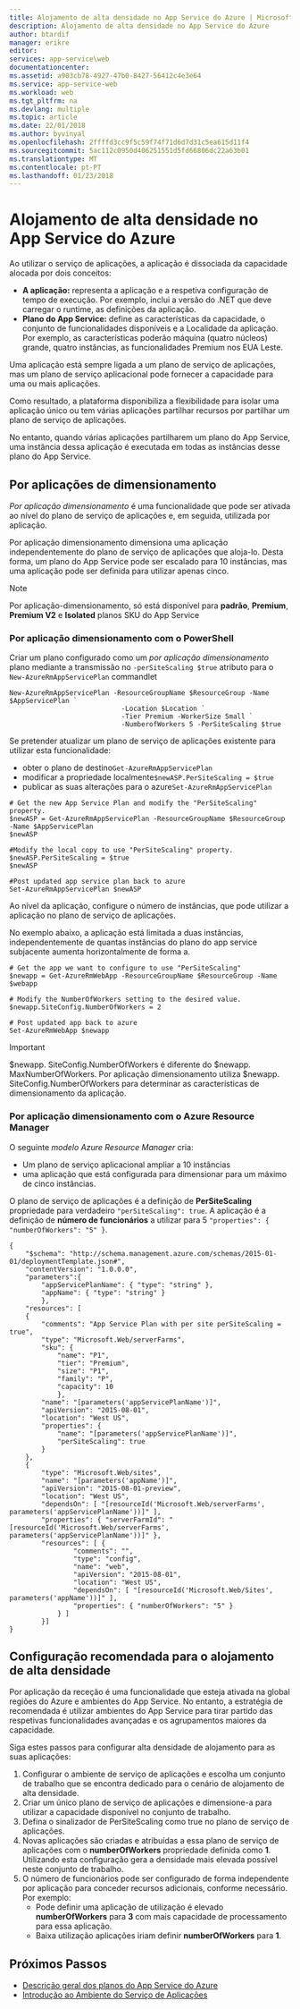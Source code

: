 ```yaml
---
title: Alojamento de alta densidade no App Service do Azure | Microsoft Docs
description: Alojamento de alta densidade no App Service do Azure
author: btardif
manager: erikre
editor: 
services: app-service\web
documentationcenter: 
ms.assetid: a903cb78-4927-47b0-8427-56412c4e3e64
ms.service: app-service-web
ms.workload: web
ms.tgt_pltfrm: na
ms.devlang: multiple
ms.topic: article
ms.date: 22/01/2018
ms.author: byvinyal
ms.openlocfilehash: 2ffffd3cc9f5c59f74f71d6d7d31c5ea615d11f4
ms.sourcegitcommit: 5ac112c0950d406251551d5fd66806dc22a63b01
ms.translationtype: MT
ms.contentlocale: pt-PT
ms.lasthandoff: 01/23/2018
---
```

# <a name="high-density-hosting-on-azure-app-service"></a>Alojamento de alta densidade no App Service do Azure
Ao utilizar o serviço de aplicações, a aplicação é dissociada da capacidade alocada por dois conceitos:

* **A aplicação:** representa a aplicação e a respetiva configuração de tempo de execução. Por exemplo, inclui a versão do .NET que deve carregar o runtime, as definições da aplicação.
* **Plano do App Service:** define as características da capacidade, o conjunto de funcionalidades disponíveis e a Localidade da aplicação. Por exemplo, as características poderão máquina (quatro núcleos) grande, quatro instâncias, as funcionalidades Premium nos EUA Leste.

Uma aplicação está sempre ligada a um plano de serviço de aplicações, mas um plano de serviço aplicacional pode fornecer a capacidade para uma ou mais aplicações.

Como resultado, a plataforma disponibiliza a flexibilidade para isolar uma aplicação único ou tem várias aplicações partilhar recursos por partilhar um plano de serviço de aplicações.

No entanto, quando várias aplicações partilharem um plano do App Service, uma instância dessa aplicação é executada em todas as instâncias desse plano do App Service.

## <a name="per-app-scaling"></a>Por aplicações de dimensionamento
*Por aplicação dimensionamento* é uma funcionalidade que pode ser ativada ao nível do plano de serviço de aplicações e, em seguida, utilizada por aplicação.

Por aplicação dimensionamento dimensiona uma aplicação independentemente do plano de serviço de aplicações que aloja-lo. Desta forma, um plano do App Service pode ser escalado para 10 instâncias, mas uma aplicação pode ser definida para utilizar apenas cinco.

   >[!NOTE]
   >Por aplicação-dimensionamento, só está disponível para **padrão**, **Premium**, **Premium V2** e **Isolated** planos SKU do App Service
   >

### <a name="per-app-scaling-using-powershell"></a>Por aplicação dimensionamento com o PowerShell

Criar um plano configurado como um *por aplicação dimensionamento* plano mediante a transmissão no ```-perSiteScaling $true``` atributo para o ```New-AzureRmAppServicePlan``` commandlet

```
New-AzureRmAppServicePlan -ResourceGroupName $ResourceGroup -Name $AppServicePlan `
                            -Location $Location `
                            -Tier Premium -WorkerSize Small `
                            -NumberofWorkers 5 -PerSiteScaling $true
```

Se pretender atualizar um plano de serviço de aplicações existente para utilizar esta funcionalidade: 

- obter o plano de destino```Get-AzureRmAppServicePlan```
- modificar a propriedade localmente```$newASP.PerSiteScaling = $true```
- publicar as suas alterações para o azure```Set-AzureRmAppServicePlan``` 

```
# Get the new App Service Plan and modify the "PerSiteScaling" property.
$newASP = Get-AzureRmAppServicePlan -ResourceGroupName $ResourceGroup -Name $AppServicePlan
$newASP

#Modify the local copy to use "PerSiteScaling" property.
$newASP.PerSiteScaling = $true
$newASP
    
#Post updated app service plan back to azure
Set-AzureRmAppServicePlan $newASP
```

Ao nível da aplicação, configure o número de instâncias, que pode utilizar a aplicação no plano de serviço de aplicações.

No exemplo abaixo, a aplicação está limitada a duas instâncias, independentemente de quantas instâncias do plano do app service subjacente aumenta horizontalmente de forma a.

```
# Get the app we want to configure to use "PerSiteScaling"
$newapp = Get-AzureRmWebApp -ResourceGroupName $ResourceGroup -Name $webapp
    
# Modify the NumberOfWorkers setting to the desired value.
$newapp.SiteConfig.NumberOfWorkers = 2
    
# Post updated app back to azure
Set-AzureRmWebApp $newapp
```

> [!IMPORTANT]
> $newapp. SiteConfig.NumberOfWorkers é diferente do $newapp. MaxNumberOfWorkers. Por aplicação dimensionamento utiliza $newapp. SiteConfig.NumberOfWorkers para determinar as características de dimensionamento da aplicação.

### <a name="per-app-scaling-using-azure-resource-manager"></a>Por aplicação dimensionamento com o Azure Resource Manager

O seguinte *modelo Azure Resource Manager* cria:

- Um plano de serviço aplicacional ampliar a 10 instâncias
- uma aplicação que está configurada para dimensionar para um máximo de cinco instâncias.

O plano de serviço de aplicações é a definição de **PerSiteScaling** propriedade para verdadeiro ```"perSiteScaling": true```. A aplicação é a definição de **número de funcionários** a utilizar para 5 ```"properties": { "numberOfWorkers": "5" }```.

```
{
    "$schema": "http://schema.management.azure.com/schemas/2015-01-01/deploymentTemplate.json#",
    "contentVersion": "1.0.0.0",
    "parameters":{
        "appServicePlanName": { "type": "string" },
        "appName": { "type": "string" }
        },
    "resources": [
    {
        "comments": "App Service Plan with per site perSiteScaling = true",
        "type": "Microsoft.Web/serverFarms",
        "sku": {
            "name": "P1",
            "tier": "Premium",
            "size": "P1",
            "family": "P",
            "capacity": 10
            },
        "name": "[parameters('appServicePlanName')]",
        "apiVersion": "2015-08-01",
        "location": "West US",
        "properties": {
            "name": "[parameters('appServicePlanName')]",
            "perSiteScaling": true
        }
    },
    {
        "type": "Microsoft.Web/sites",
        "name": "[parameters('appName')]",
        "apiVersion": "2015-08-01-preview",
        "location": "West US",
        "dependsOn": [ "[resourceId('Microsoft.Web/serverFarms', parameters('appServicePlanName'))]" ],
        "properties": { "serverFarmId": "[resourceId('Microsoft.Web/serverFarms', parameters('appServicePlanName'))]" },
        "resources": [ {
                "comments": "",
                "type": "config",
                "name": "web",
                "apiVersion": "2015-08-01",
                "location": "West US",
                "dependsOn": [ "[resourceId('Microsoft.Web/Sites', parameters('appName'))]" ],
                "properties": { "numberOfWorkers": "5" }
            } ]
        }]
}
```

## <a name="recommended-configuration-for-high-density-hosting"></a>Configuração recomendada para o alojamento de alta densidade
Por aplicação da receção é uma funcionalidade que esteja ativada na global regiões do Azure e ambientes do App Service. No entanto, a estratégia de recomendada é utilizar ambientes do App Service para tirar partido das respetivas funcionalidades avançadas e os agrupamentos maiores da capacidade.  

Siga estes passos para configurar alta densidade de alojamento para as suas aplicações:

1. Configurar o ambiente de serviço de aplicações e escolha um conjunto de trabalho que se encontra dedicado para o cenário de alojamento de alta densidade.
1. Criar um único plano de serviço de aplicações e dimensione-a para utilizar a capacidade disponível no conjunto de trabalho.
1. Defina o sinalizador de PerSiteScaling como true no plano de serviço de aplicações.
1. Novas aplicações são criadas e atribuídas a essa plano de serviço de aplicações com o **numberOfWorkers** propriedade definida como **1**. Utilizando esta configuração gera a densidade mais elevada possível neste conjunto de trabalho.
1. O número de funcionários pode ser configurado de forma independente por aplicação para conceder recursos adicionais, conforme necessário. Por exemplo:
    - Pode definir uma aplicação de utilização é elevado **numberOfWorkers** para **3** com mais capacidade de processamento para essa aplicação. 
    - Baixa utilização aplicações iriam definir **numberOfWorkers** para **1**.

## <a name="next-steps"></a>Próximos Passos

- [Descrição geral dos planos do App Service do Azure](../azure-web-sites-web-hosting-plans-in-depth-overview.md)
- [Introdução ao Ambiente do Serviço de Aplicações](app-service-app-service-environment-intro.md)
